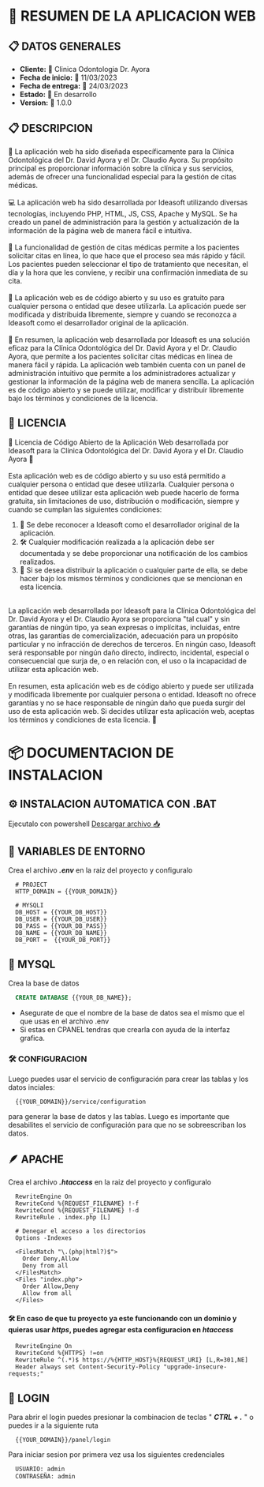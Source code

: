 # 📝 RESUMEN DE LA APLICACION WEB

## 📋 DATOS GENERALES

<ul>
  <li><b>Cliente:</b> 🦷 Clinica Odontologia Dr. Ayora</li>
  <li><b>Fecha de inicio:</b> 📅 11/03/2023</li>
  <li><b>Fecha de entrega:</b> 📅 24/03/2023</li>
  <li><b>Estado:</b> 🚧 En desarrollo</li>
  <li><b>Version:</b> 🚀 1.0.0</li>
</ul>

## 📋 DESCRIPCION

<p>
  🦷 La aplicación web ha sido diseñada específicamente para la Clínica Odontológica del Dr. David Ayora y el Dr. Claudio Ayora. Su propósito principal es proporcionar información sobre la clínica y sus servicios, además de ofrecer una funcionalidad especial para la gestión de citas médicas.
  <br>
  <br>
  💻 La aplicación web ha sido desarrollada por Ideasoft utilizando diversas tecnologías, incluyendo PHP, HTML, JS, CSS, Apache y MySQL. Se ha creado un panel de administración para la gestión y actualización de la información de la página web de manera fácil e intuitiva.
  <br>
  <br>
  📆 La funcionalidad de gestión de citas médicas permite a los pacientes solicitar citas en línea, lo que hace que el proceso sea más rápido y fácil. Los pacientes pueden seleccionar el tipo de tratamiento que necesitan, el día y la hora que les conviene, y recibir una confirmación inmediata de su cita.
  <br>
  <br>
  🤝 La aplicación web es de código abierto y su uso es gratuito para cualquier persona o entidad que desee utilizarla. La aplicación puede ser modificada y distribuida libremente, siempre y cuando se reconozca a Ideasoft como el desarrollador original de la aplicación.
  <br>
  <br>
  💯 En resumen, la aplicación web desarrollada por Ideasoft es una solución eficaz para la Clínica Odontológica del Dr. David Ayora y el Dr. Claudio Ayora, que permite a los pacientes solicitar citas médicas en línea de manera fácil y rápida. La aplicación web también cuenta con un panel de administración intuitivo que permite a los administradores actualizar y gestionar la información de la página web de manera sencilla. La aplicación es de código abierto y se puede utilizar, modificar y distribuir libremente bajo los términos y condiciones de la licencia.
</p>

## 📝 LICENCIA

<p>
  📝 Licencia de Código Abierto de la Aplicación Web desarrollada por Ideasoft para la Clínica Odontológica del Dr. David Ayora y el Dr. Claudio Ayora 🦷
  <br>
  <br>
  Esta aplicación web es de código abierto y su uso está permitido a cualquier persona o entidad que desee utilizarla. Cualquier persona o entidad que desee utilizar esta aplicación web puede hacerlo de forma gratuita, sin limitaciones de uso, distribución o modificación, siempre y cuando se cumplan las siguientes condiciones:
  <br>
  <ol>
    <li>🙏 Se debe reconocer a Ideasoft como el desarrollador original de la aplicación.</li>
    <li>🛠️ Cualquier modificación realizada a la aplicación debe ser documentada y se debe proporcionar una notificación de los cambios realizados.</li>
    <li>🤝 Si se desea distribuir la aplicación o cualquier parte de ella, se debe hacer bajo los mismos términos y condiciones que se mencionan en esta licencia.</li>
  </ol>
  <br>
  La aplicación web desarrollada por Ideasoft para la Clínica Odontológica del Dr. David Ayora y el Dr. Claudio Ayora se proporciona "tal cual" y sin garantías de ningún tipo, ya sean expresas o implícitas, incluidas, entre otras, las garantías de comercialización, adecuación para un propósito particular y no infracción de derechos de terceros. En ningún caso, Ideasoft será responsable por ningún daño directo, indirecto, incidental, especial o consecuencial que surja de, o en relación con, el uso o la incapacidad de utilizar esta aplicación web.
  <br>
  <br>
  En resumen, esta aplicación web es de código abierto y puede ser utilizada y modificada libremente por cualquier persona o entidad. Ideasoft no ofrece garantías y no se hace responsable de ningún daño que pueda surgir del uso de esta aplicación web. Si decides utilizar esta aplicación web, aceptas los términos y condiciones de esta licencia. 🤗
</p>

# 📦 DOCUMENTACION DE INSTALACION

## ⚙️ INSTALACION AUTOMATICA CON .BAT

Ejecutalo con powershell
<a href="./src/assets/install_win.rar">Descargar archivo 📥</a>

## 📄 VARIABLES DE ENTORNO

Crea el archivo <b><i>.env</i></b> en la raiz del proyecto y configuralo

```env
  # PROJECT
  HTTP_DOMAIN = {{YOUR_DOMAIN}}

  # MYSQLI
  DB_HOST = {{YOUR_DB_HOST}}
  DB_USER = {{YOUR_DB_USER}}
  DB_PASS = {{YOUR_DB_PASS}}
  DB_NAME = {{YOUR_DB_NAME}}
  DB_PORT =  {{YOUR_DB_PORT}}
```

## 🐬 MYSQL

Crea la base de datos

```sql
  CREATE DATABASE {{YOUR_DB_NAME}};
```

-   Asegurate de que el nombre de la base de datos sea el mismo que el que usas en el archivo .env
-   Si estas en CPANEL tendras que crearla con ayuda de la interfaz grafica.

### 🛠 CONFIGURACION

Luego puedes usar el servicio de configuración para crear las tablas y los datos inciales:

```http
  {{YOUR_DOMAIN}}/service/configuration
```

para generar la base de datos y las tablas.
Luego es importante que desabilites el servicio de configuración para que no se sobreescriban los datos.

## 🪶 APACHE

Crea el archivo <b><i>.htaccess</i></b> en la raiz del proyecto y configuralo

```htaccess
  RewriteEngine On
  RewriteCond %{REQUEST_FILENAME} !-f
  RewriteCond %{REQUEST_FILENAME} !-d
  RewriteRule . index.php [L]

  # Denegar el acceso a los directorios
  Options -Indexes

  <FilesMatch "\.(php|html?)$">
    Order Deny,Allow
    Deny from all
  </FilesMatch>
  <Files "index.php">
    Order Allow,Deny
    Allow from all
  </Files>
```

#### 🛠 En caso de que tu proyecto ya este funcionando con un dominio y quieras usar _https_, puedes agregar esta configuracion en _htaccess_

```htaccess
  RewriteEngine On
  RewriteCond %{HTTPS} !=on
  RewriteRule ^(.*)$ https://%{HTTP_HOST}%{REQUEST_URI} [L,R=301,NE]
  Header always set Content-Security-Policy "upgrade-insecure-requests;"
```

## 🚪 LOGIN

Para abrir el login puedes presionar la combinacion de teclas " <b><i>CTRL + .</i></b> " o puedes ir a la siguiente ruta

```http
  {{YOUR_DOMAIN}}/panel/login
```

Para iniciar sesion por primera vez usa los siguientes credenciales

```txt
  USUARIO: admin
  CONTRASEÑA: admin
```
